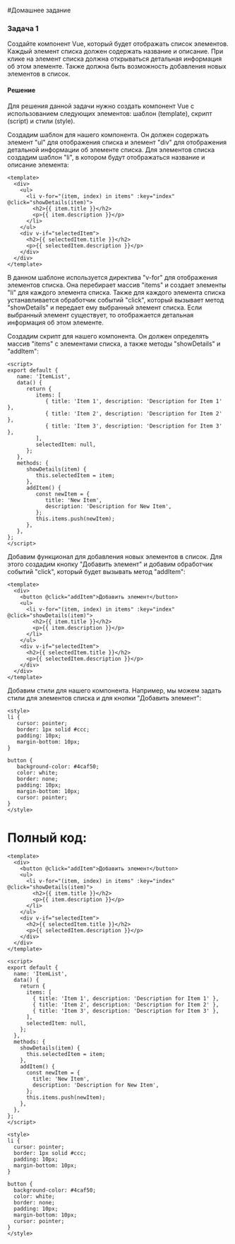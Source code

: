 #Домашнее задание
### Задача 1
Создайте компонент Vue, который будет отображать список элементов.
Каждый элемент списка должен содержать название и описание.
При клике на элемент списка должна открываться детальная информация об этом элементе.
Также должна быть возможность добавления новых элементов в список.
#### Решение
Для решения данной задачи нужно создать компонент Vue с использованием следующих элементов:
шаблон (template), скрипт (script) и стили (style).

Создадим шаблон для нашего компонента.
Он должен содержать элемент "ul" для отображения списка и элемент "div" для отображения детальной информации об элементе списка.
Для элементов списка создадим шаблон "li", в котором будут отображаться название и описание элемента:

```vue
<template>
  <div>
    <ul>
      <li v-for="(item, index) in items" :key="index" @click="showDetails(item)">
        <h2>{{ item.title }}</h2>
        <p>{{ item.description }}</p>
      </li>
    </ul>
    <div v-if="selectedItem">
      <h2>{{ selectedItem.title }}</h2>
      <p>{{ selectedItem.description }}</p>
    </div>
  </div>
</template>

```

В данном шаблоне используется директива "v-for" для отображения элементов списка.
Она перебирает массив "items" и создает элементы "li" для каждого элемента списка.
Также для каждого элемента списка устанавливается обработчик событий "click", который вызывает метод "showDetails" и передает ему выбранный элемент списка.
Если выбранный элемент существует, то отображается детальная информация об этом элементе.



Создадим скрипт для нашего компонента. Он должен определять массив "items" с элементами списка, а также методы "showDetails" и "addItem":
```vue
<script>
export default {
   name: 'ItemList',
   data() {
      return {
         items: [
            { title: 'Item 1', description: 'Description for Item 1' },
            { title: 'Item 2', description: 'Description for Item 2' },
            { title: 'Item 3', description: 'Description for Item 3' },
         ],
         selectedItem: null,
      };
   },
   methods: {
      showDetails(item) {
         this.selectedItem = item;
      },
      addItem() {
         const newItem = {
            title: 'New Item',
            description: 'Description for New Item',
         };
         this.items.push(newItem);
      },
   },
};
</script>

```

Добавим функционал для добавления новых элементов в список.
Для этого создадим кнопку "Добавить элемент" и добавим обработчик событий "click",
который будет вызывать метод "addItem":


```vue
<template>
  <div>
    <button @click="addItem">Добавить элемент</button>
    <ul>
      <li v-for="(item, index) in items" :key="index" @click="showDetails(item)">
        <h2>{{ item.title }}</h2>
        <p>{{ item.description }}</p>
      </li>
    </ul>
    <div v-if="selectedItem">
      <h2>{{ selectedItem.title }}</h2>
      <p>{{ selectedItem.description }}</p>
    </div>
  </div>
</template>

```
Добавим стили для нашего компонента.
Например, мы можем задать стили для элементов списка и для кнопки "Добавить элемент":
```vue
<style>
li {
   cursor: pointer;
   border: 1px solid #ccc;
   padding: 10px;
   margin-bottom: 10px;
}

button {
   background-color: #4caf50;
   color: white;
   border: none;
   padding: 10px;
   margin-bottom: 10px;
   cursor: pointer;
}
</style>

```

# Полный код:
```vue
<template>
  <div>
    <button @click="addItem">Добавить элемент</button>
    <ul>
      <li v-for="(item, index) in items" :key="index" @click="showDetails(item)">
        <h2>{{ item.title }}</h2>
        <p>{{ item.description }}</p>
      </li>
    </ul>
    <div v-if="selectedItem">
      <h2>{{ selectedItem.title }}</h2>
      <p>{{ selectedItem.description }}</p>
    </div>
  </div>
</template>

<script>
export default {
  name: 'ItemList',
  data() {
    return {
      items: [
        { title: 'Item 1', description: 'Description for Item 1' },
        { title: 'Item 2', description: 'Description for Item 2' },
        { title: 'Item 3', description: 'Description for Item 3' },
      ],
      selectedItem: null,
    };
  },
  methods: {
    showDetails(item) {
      this.selectedItem = item;
    },
    addItem() {
      const newItem = {
        title: 'New Item',
        description: 'Description for New Item',
      };
      this.items.push(newItem);
    },
  },
};
</script>

<style>
li {
  cursor: pointer;
  border: 1px solid #ccc;
  padding: 10px;
  margin-bottom: 10px;
}

button {
  background-color: #4caf50;
  color: white;
  border: none;
  padding: 10px;
  margin-bottom: 10px;
  cursor: pointer;
}
</style>

```